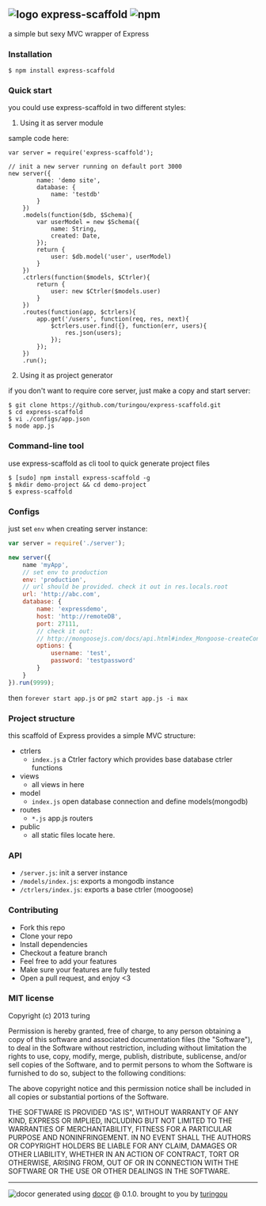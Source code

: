 ## ![logo](http://ww3.sinaimg.cn/large/61ff0de3jw1e91jmudlz8j201o01o0sj.jpg) express-scaffold ![npm](https://badge.fury.io/js/express-scaffold.png)

a simple but sexy MVC wrapper of Express

### Installation
````
$ npm install express-scaffold
````

### Quick start
you could use express-scaffold in two different styles:

1. Using it as server module

sample code here:
````
var server = require('express-scaffold');

// init a new server running on default port 3000
new server({
        name: 'demo site',
        database: {
            name: 'testdb'
        }
    })
    .models(function($db, $Schema){
        var userModel = new $Schema({
            name: String,
            created: Date,
        });
        return {
            user: $db.model('user', userModel)
        }
    })
    .ctrlers(function($models, $Ctrler){
        return {
            user: new $Ctrler($models.user)
        }
    })
    .routes(function(app, $ctrlers){
        app.get('/users', function(req, res, next){
            $ctrlers.user.find({}, function(err, users){
                res.json(users);
            });
        });
    })
    .run();
````

2. Using it as project generator

if you don't want to require core server, just make a copy and start server:
````
$ git clone https://github.com/turingou/express-scaffold.git
$ cd express-scaffold
$ vi ./configs/app.json
$ node app.js
````

### Command-line tool

use express-scaffold as cli tool to quick generate project files
````
$ [sudo] npm install express-scaffold -g
$ mkdir demo-project && cd demo-project
$ express-scaffold
````

### Configs
just set `env` when creating server instance:
````javascript
var server = require('./server');

new server({
    name 'myApp',
    // set env to production
    env: 'production',
    // url should be provided. check it out in res.locals.root
    url: 'http://abc.com',
    database: {
        name: 'expressdemo',
        host: 'http://remoteDB',
        port: 27111,
        // check it out: 
        // http://mongoosejs.com/docs/api.html#index_Mongoose-createConnection
        options: {
            username: 'test',
            password: 'testpassword'
        }
    }
}).run(9999);
````
then `forever start app.js` or `pm2 start app.js -i max`

### Project structure
this scaffold of Express provides a simple MVC structure:
- ctrlers
    - `index.js` a Ctrler factory which provides base database ctrler functions
- views
    - all views in here
- model
    - `index.js` open database connection and define models(mongodb)
- routes
    - `*.js` app.js routers
- public
    - all static files locate here.

### API

- `/server.js`: init a server instance
- `/models/index.js`: exports a mongodb instance
- `/ctrlers/index.js`: exports a base ctrler (moogoose)

### Contributing
- Fork this repo
- Clone your repo
- Install dependencies
- Checkout a feature branch
- Feel free to add your features
- Make sure your features are fully tested
- Open a pull request, and enjoy <3

### MIT license
Copyright (c) 2013 turing

Permission is hereby granted, free of charge, to any person obtaining a copy
of this software and associated documentation files (the "Software"), to deal
in the Software without restriction, including without limitation the rights
to use, copy, modify, merge, publish, distribute, sublicense, and/or sell
copies of the Software, and to permit persons to whom the Software is
furnished to do so, subject to the following conditions:

The above copyright notice and this permission notice shall be included in
all copies or substantial portions of the Software.

THE SOFTWARE IS PROVIDED "AS IS", WITHOUT WARRANTY OF ANY KIND, EXPRESS OR
IMPLIED, INCLUDING BUT NOT LIMITED TO THE WARRANTIES OF MERCHANTABILITY,
FITNESS FOR A PARTICULAR PURPOSE AND NONINFRINGEMENT. IN NO EVENT SHALL THE
AUTHORS OR COPYRIGHT HOLDERS BE LIABLE FOR ANY CLAIM, DAMAGES OR OTHER
LIABILITY, WHETHER IN AN ACTION OF CONTRACT, TORT OR OTHERWISE, ARISING FROM,
OUT OF OR IN CONNECTION WITH THE SOFTWARE OR THE USE OR OTHER DEALINGS IN
THE SOFTWARE.

---
![docor](https://cdn1.iconfinder.com/data/icons/windows8_icons_iconpharm/26/doctor.png)
generated using [docor](https://github.com/turingou/docor.git) @ 0.1.0. brought to you by [turingou](https://github.com/turingou)